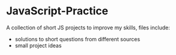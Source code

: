 # JavaScript-Practice
A collection of short JS projects to improve my skills, files include: 
- solutions to short questions from different sources
- small project ideas 
